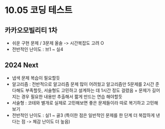 # 10.05 코딩 테스트

## 카카오모빌리티 1차

- 쉬운 구현 문제 / 3문제 올솔 -> 시간복잡도 고려 O
- 전반적인 난이도 : 브1 ~ 실4

## 2024 Next

- 냅색 문제 복습이 필요할듯
- 알고리즘 : 전반적으로 알고리즘 문제 많이 어려웠고 알고리즘만 5문제를 2시간 준다해도 부족할듯, 서술형도 고민하고 설계하는 데 1시간 정도 걸렸음 + 문제가 길어지는 경우 필요한 내용만 추출해서 짧게 만드는
  연습 해야할듯
- 서술형 : 코테와 별개로 실제로 고민해보면 좋은 문제들이라 따로 복기하고 고민해보기
- 전반적인 난이도 : 실1 ~ 골3 (특이한 점은 일반적인 문제를 한 단계 더 복잡하게 낸다는 점 -> 체감 난이도 더 높음)
